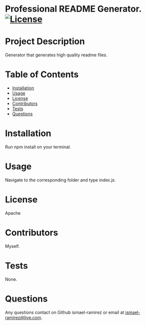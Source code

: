 # **Professional README Generator.**                 [![License](https://img.shields.io/badge/License-Apache-blue.svg)](https://opensource.org/licenses/Apache)
  # Project Description
  Generator that generates high quality readme files.
  # Table of Contents
  * [Installation](#installation)
  * [Usage](#usage)
  * [License](#license)
  * [Contributors](#contributors)
  * [Tests](#tests)
  * [Questions](#questions)
  
  # Installation
  Run npm install on your terminal.
  # Usage
  Navigate to the corresponding folder and type index.js.
  # License
  Apache
  # Contributors
  Myself.
  # Tests
  None.
  # Questions
  Any questions contact on Github ismael-ramirez or email at ismael-ramirez@live.com.
